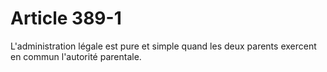 # Article 389-1

L'administration légale est pure et simple quand les deux parents exercent en commun l'autorité parentale.